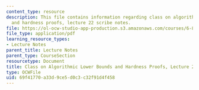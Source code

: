 ```yaml
---
content_type: resource
description: This file contains information regarding class on algorithmic lower bounds
  and hardness proofs, lecture 22 scribe notes.
file: https://ol-ocw-studio-app-production.s3.amazonaws.com/courses/6-890-algorithmic-lower-bounds-fun-with-hardness-proofs-fall-2014/69f41770a33d9ce5d0c3c32f91d4f458_MIT6_890F14_Lec22.pdf
file_type: application/pdf
learning_resource_types:
- Lecture Notes
parent_title: Lecture Notes
parent_type: CourseSection
resourcetype: Document
title: Class on Algorithmic Lower Bounds and Hardness Proofs, Lecture 22 Scribe Notes
type: OCWFile
uid: 69f41770-a33d-9ce5-d0c3-c32f91d4f458
---
```

